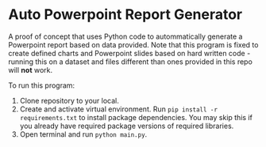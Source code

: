 # Auto Powerpoint Report Generator

A proof of concept that uses Python code to autommatically generate a Powerpoint report based on data provided.  Note that this program is fixed to create defined charts and Powerpoint slides based on hard written code - running this on a dataset and files different than ones provided in this repo will **not** work.

To run this program:

1. Clone repository to your local.
2. Create and activate virtual environment.  Run `pip install -r requirements.txt` to install package dependencies.  You may skip this if you already have required package versions of required libraries.
3. Open terminal and run `python main.py`.
